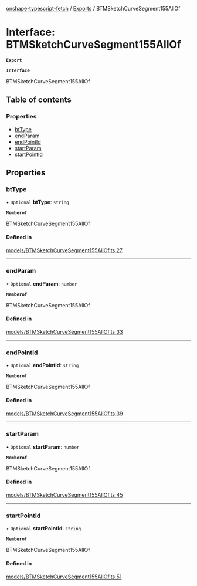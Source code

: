 [onshape-typescript-fetch](../README.md) / [Exports](../modules.md) / BTMSketchCurveSegment155AllOf

# Interface: BTMSketchCurveSegment155AllOf

**`Export`**

**`Interface`**

BTMSketchCurveSegment155AllOf

## Table of contents

### Properties

- [btType](BTMSketchCurveSegment155AllOf.md#bttype)
- [endParam](BTMSketchCurveSegment155AllOf.md#endparam)
- [endPointId](BTMSketchCurveSegment155AllOf.md#endpointid)
- [startParam](BTMSketchCurveSegment155AllOf.md#startparam)
- [startPointId](BTMSketchCurveSegment155AllOf.md#startpointid)

## Properties

### btType

• `Optional` **btType**: `string`

**`Memberof`**

BTMSketchCurveSegment155AllOf

#### Defined in

[models/BTMSketchCurveSegment155AllOf.ts:27](https://github.com/toebes/onshape-typescript-fetch/blob/3e11ae1/models/BTMSketchCurveSegment155AllOf.ts#L27)

___

### endParam

• `Optional` **endParam**: `number`

**`Memberof`**

BTMSketchCurveSegment155AllOf

#### Defined in

[models/BTMSketchCurveSegment155AllOf.ts:33](https://github.com/toebes/onshape-typescript-fetch/blob/3e11ae1/models/BTMSketchCurveSegment155AllOf.ts#L33)

___

### endPointId

• `Optional` **endPointId**: `string`

**`Memberof`**

BTMSketchCurveSegment155AllOf

#### Defined in

[models/BTMSketchCurveSegment155AllOf.ts:39](https://github.com/toebes/onshape-typescript-fetch/blob/3e11ae1/models/BTMSketchCurveSegment155AllOf.ts#L39)

___

### startParam

• `Optional` **startParam**: `number`

**`Memberof`**

BTMSketchCurveSegment155AllOf

#### Defined in

[models/BTMSketchCurveSegment155AllOf.ts:45](https://github.com/toebes/onshape-typescript-fetch/blob/3e11ae1/models/BTMSketchCurveSegment155AllOf.ts#L45)

___

### startPointId

• `Optional` **startPointId**: `string`

**`Memberof`**

BTMSketchCurveSegment155AllOf

#### Defined in

[models/BTMSketchCurveSegment155AllOf.ts:51](https://github.com/toebes/onshape-typescript-fetch/blob/3e11ae1/models/BTMSketchCurveSegment155AllOf.ts#L51)
